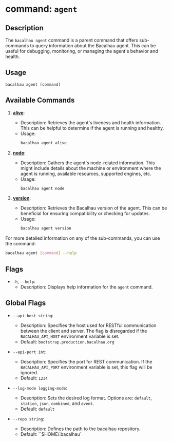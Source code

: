 # command: `agent`

## Description

The `bacalhau agent` command is a parent command that offers sub-commands to query information about the Bacalhau agent. This can be useful for debugging, monitoring, or managing the agent's behavior and health.

## Usage

```
bacalhau agent [command]
```

## Available Commands

1. **[alive](./alive)**:
    - Description: Retrieves the agent's liveness and health information. This can be helpful to determine if the agent is running and healthy.
    - Usage:
        ```bash
        bacalhau agent alive
        ```

2. **[node](./node)**:
    - Description: Gathers the agent's node-related information. This might include details about the machine or environment where the agent is running, available resources, supported engines, etc.
    - Usage:
        ```bash
        bacalhau agent node
        ```

3. **[version](./version)**:
    - Description: Retrieves the Bacalhau version of the agent. This can be beneficial for ensuring compatibility or checking for updates.
    - Usage:
        ```bash
        bacalhau agent version
        ```

For more detailed information on any of the sub-commands, you can use the command:
```bash
bacalhau agent [command] --help
```

## Flags

- `-h`, `--help`:
    - Description: Displays help information for the `agent` command.


## Global Flags

- `--api-host string`:
    - Description: Specifies the host used for RESTful communication between the client and server. The flag is disregarded if the `BACALHAU_API_HOST` environment variable is set.
    - Default: `bootstrap.production.bacalhau.org`

- `--api-port int`:
    - Description: Specifies the port for REST communication. If the `BACALHAU_API_PORT` environment variable is set, this flag will be ignored.
    - Default: `1234`

- `--log-mode logging-mode`:
    - Description: Sets the desired log format. Options are: `default`, `station`, `json`, `combined`, and `event`.
    - Default: `default`

- `--repo string`:
    - Description: Defines the path to the bacalhau repository.
    - Default: ``$HOME/.bacalhau`
